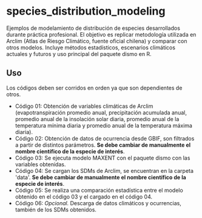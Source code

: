 # species_distribution_modeling
Ejemplos de modelamiento de distribución de especies desarrollados durante práctica profesional. El objetivo es replicar metodología utilizada en Arclim (Atlas de Riesgo Climático, fuente oficial chilena) y comparar con otros modelos. Incluye métodos estadísticos, escenarios climáticos actuales y futuros y uso principal del paquete dismo en R.

## Uso
Los códigos deben ser corridos en orden ya que son dependientes de otros. 

- Código 01: Obtención de variables climáticas de Arclim (evapotranspiración promedio anual, precipitación acumulada anual, promedio anual de la insolación solar diaria, promedio anual de la temperatura mínima diaria y promedio anual de la temperatura máxima diaria).
- Código 02: Obtención de datos de ocurrencia desde GBIF, son filtrados a partir de distintos parámetros. **Se debe cambiar de manualmente el nombre científico de la especie de interés**.
- Código 03: Se ejecuta modelo MAXENT con el paquete dismo con las variables obtenidas.
- Código 04: Se cargan los SDMs de Arclim, se encuentran en la carpeta 'data'. **Se debe cambiar de manualmente el nombre científico de la especie de interés**. 
- Código 05: Se realiza una comparación estadística entre el modelo obtenido en el código 03 y el cargado en el código 04. 
- Código 06: *Opcional.* Descarga de datos climáticos y ocurrencias, también de los SDMs obtenidos. 